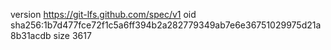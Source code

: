 version https://git-lfs.github.com/spec/v1
oid sha256:1b7d477fce72f1c5a6ff394b2a282779349ab7e6e36751029975d21a8b31acdb
size 3617
